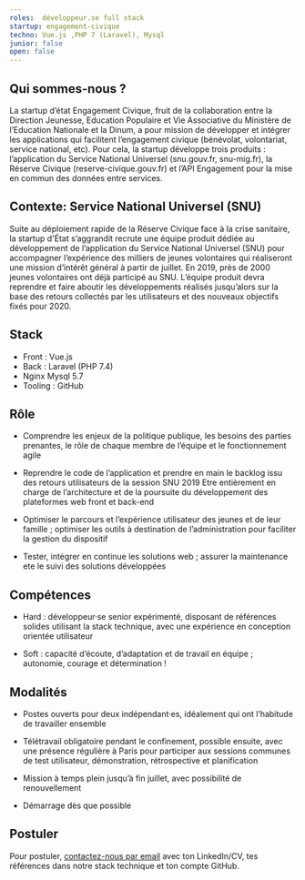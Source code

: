 ```yaml
---
roles:  développeur.se full stack
startup: engagement-civique
techno: Vue.js ,PHP 7 (Laravel), Mysql
junior: false
open: false
---
```



## Qui sommes-nous ?

La startup d’état Engagement Civique, fruit de la collaboration entre la Direction Jeunesse, Education Populaire et Vie Associative du Ministère de l’Education Nationale et la Dinum, a pour mission de développer et intégrer les applications qui facilitent l’engagement civique (bénévolat, volontariat, service national, etc). Pour cela, la startup développe trois produits : l’application du Service National Universel (snu.gouv.fr, snu-mig.fr), la Réserve Civique (reserve-civique.gouv.fr) et l’API Engagement pour la mise en commun des données entre services. 

## Contexte: Service National Universel (SNU)

Suite au déploiement rapide de la Réserve Civique face à la crise sanitaire, la startup d'État s’aggrandit recrute une équipe produit dédiée au développement de l’application du Service National Universel (SNU) pour accompagner l’expérience des milliers de jeunes volontaires qui réaliseront une mission d’intérêt général à partir de juillet. En 2019, près de 2000 jeunes volontaires ont déjà participé au SNU. L’équipe produit devra reprendre et faire aboutir les développements réalisés jusqu’alors sur la base des retours collectés par les utilisateurs et des nouveaux objectifs fixés pour 2020.



## Stack

- Front : Vue.js 
- Back : Laravel (PHP 7.4)
- Nginx Mysql 5.7
- Tooling : GitHub


## Rôle

- Comprendre les enjeux de la politique publique, les besoins des parties prenantes, le rôle de chaque membre de l’équipe et le fonctionnement agile

- Reprendre le code de l’application et prendre en main le backlog issu des retours utilisateurs de la session SNU 2019
Etre entièrement en charge de l’architecture et de la poursuite du développement des plateformes web front et back-end

- Optimiser le parcours et l’expérience utilisateur des jeunes et de leur famille ; optimiser les outils à destination de l’administration pour faciliter la gestion du dispositif

- Tester, intégrer en continue les solutions web ; assurer la maintenance ete le suivi des solutions développées


## Compétences

- Hard : développeur·se senior expérimenté, disposant de références solides utilisant la stack technique, avec une expérience en conception orientée utilisateur

- Soft : capacité d’écoute, d’adaptation et de travail en équipe ; autonomie, courage et détermination !

## Modalités

- Postes ouverts pour deux indépendant·es, idéalement qui ont l’habitude de travailler ensemble

- Télétravail obligatoire pendant le confinement, possible  ensuite, avec une présence régulière à Paris pour participer aux sessions communes de test utilisateur, démonstration, rétrospective et planification

- Mission à temps plein jusqu’à fin juillet, avec possibilité de renouvellement

- Démarrage dès que possible


## Postuler

Pour postuler, [contactez-nous par email](mailto:engagement.civique2020@gmail.com) avec ton LinkedIn/CV, tes références dans notre stack technique et ton compte GitHub.
